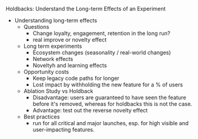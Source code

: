 Holdbacks: Understand the Long-term Effects of an Experiment

* Understanding long-term effects
  - Questions
    - Change loyalty, engagement, retention in the long run?
    - real improve or novelty effect
  - Long term experiments
    - Ecosystem changes (seasonality / real-world changes)
    - Network effects
    - Noveltyh and learning effects
  - Opportunity costs
    - Keep legacy code paths for longer
    - Lost impact by withholding the new feature for a % of users
  - Ablation Study vs Holdback
    -  Disadvantage: users are guaranteed to have seen the feature before it's removed, whereas for holdbacks this is not the case. 
    -  Advantage: test out the reverse novelty effect
  - Best practices
    - run for all critical and major launches, esp. for high visible and user-impacting features.